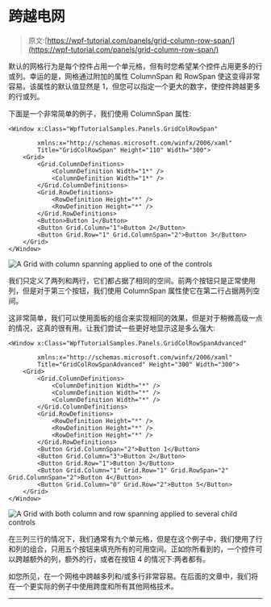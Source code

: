 # 跨越电网

> 原文:[https://wpf-tutorial.com/panels/grid-column-row-span/](https://wpf-tutorial.com/panels/grid-column-row-span/)

默认的网格行为是每个控件占用一个单元格，但有时您希望某个控件占用更多的行或列。幸运的是，网格通过附加的属性 ColumnSpan 和 RowSpan 使这变得非常容易。该属性的默认值显然是 1，但您可以指定一个更大的数字，使控件跨越更多的行或列。

下面是一个非常简单的例子，我们使用 ColumnSpan 属性:

```
<Window x:Class="WpfTutorialSamples.Panels.GridColRowSpan"

        xmlns:x="http://schemas.microsoft.com/winfx/2006/xaml"
        Title="GridColRowSpan" Height="110" Width="300">
	<Grid>
		<Grid.ColumnDefinitions>			
			<ColumnDefinition Width="1*" />
			<ColumnDefinition Width="1*" />
		</Grid.ColumnDefinitions>
		<Grid.RowDefinitions>
			<RowDefinition Height="*" />
			<RowDefinition Height="*" />
		</Grid.RowDefinitions>
		<Button>Button 1</Button>
		<Button Grid.Column="1">Button 2</Button>
		<Button Grid.Row="1" Grid.ColumnSpan="2">Button 3</Button>
	</Grid>
</Window>
```

![](../Images/efdc80a64f8901a3ab8ab1c6115d90f8.png "A Grid with column spanning applied to one of the controls")

我们只定义了两列和两行，它们都占据了相同的空间。前两个按钮只是正常使用列，但是对于第三个按钮，我们使用 ColumnSpan 属性使它在第二行占据两列空间。

这非常简单，我们可以使用面板的组合来实现相同的效果，但是对于稍微高级一点的情况，这真的很有用。让我们尝试一些更好地显示这是多么强大:

<input type="hidden" name="IL_IN_ARTICLE">

```
<Window x:Class="WpfTutorialSamples.Panels.GridColRowSpanAdvanced"

        xmlns:x="http://schemas.microsoft.com/winfx/2006/xaml"
        Title="GridColRowSpanAdvanced" Height="300" Width="300">
    <Grid>
		<Grid.ColumnDefinitions>
			<ColumnDefinition Width="*" />
			<ColumnDefinition Width="*" />
			<ColumnDefinition Width="*" />
		</Grid.ColumnDefinitions>
		<Grid.RowDefinitions>
			<RowDefinition Height="*" />
			<RowDefinition Height="*" />
			<RowDefinition Height="*" />
		</Grid.RowDefinitions>
		<Button Grid.ColumnSpan="2">Button 1</Button>
		<Button Grid.Column="3">Button 2</Button>
		<Button Grid.Row="1">Button 3</Button>
		<Button Grid.Column="1" Grid.Row="1" Grid.RowSpan="2" Grid.ColumnSpan="2">Button 4</Button>
		<Button Grid.Column="0" Grid.Row="2">Button 5</Button>
	</Grid>
</Window>
```

![](../Images/d428e23ecb2b56256ebecc0a8be12100.png "A Grid with both column and row spanning applied to several child controls")

在三列三行的情况下，我们通常有九个单元格，但是在这个例子中，我们使用了行和列的组合，只用五个按钮来填充所有的可用空间。正如你所看到的，一个控件可以跨越额外的列，额外的行，或者在按钮 4 的情况下:两者都有。

如您所见，在一个网格中跨越多列和/或多行非常容易。在后面的文章中，我们将在一个更实际的例子中使用跨度和所有其他网格技术。

* * *
